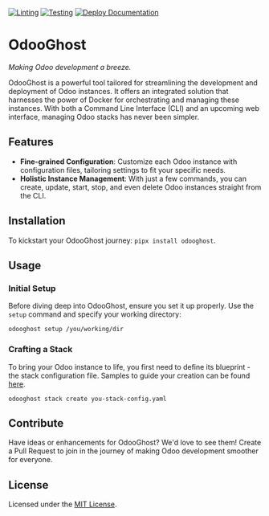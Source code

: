 [![Linting](https://github.com/remyz17/odooghost/actions/workflows/lint.yaml/badge.svg)](https://github.com/remyz17/odooghost/actions/workflows/lint.yaml)
[![Testing](https://github.com/remyz17/odooghost/actions/workflows/test.yaml/badge.svg)](https://github.com/remyz17/odooghost/actions/workflows/test.yaml)
[![Deploy Documentation](https://github.com/remyz17/odooghost/actions/workflows/docs.yaml/badge.svg)](https://github.com/remyz17/odooghost/actions/workflows/docs.yaml)
# OdooGhost
*Making Odoo development a breeze.*  

OdooGhost is a powerful tool tailored for streamlining the development and deployment of Odoo instances. It offers an integrated solution that harnesses the power of Docker for orchestrating and managing these instances. With both a Command Line Interface (CLI) and an upcoming web interface, managing Odoo stacks has never been simpler.

## Features

- **Fine-grained Configuration**: Customize each Odoo instance with configuration files, tailoring settings to fit your specific needs.
- **Holistic Instance Management**: With just a few commands, you can create, update, start, stop, and even delete Odoo instances straight from the CLI.

## Installation
To kickstart your OdooGhost journey:
`pipx install odooghost`.

## Usage

### Initial Setup
Before diving deep into OdooGhost, ensure you set it up properly. Use the `setup` command and specify your working directory:
```
odooghost setup /you/working/dir
```
### Crafting a Stack
To bring your Odoo instance to life, you first need to define its blueprint - the stack configuration file. Samples to guide your creation can be found [here](exemple-stack.yml).
```
odooghost stack create you-stack-config.yaml
```

## Contribute
Have ideas or enhancements for OdooGhost? We'd love to see them! Create a Pull Request to join in the journey of making Odoo development smoother for everyone.

## License
Licensed under the [MIT License](LICENSE).
